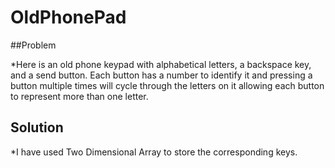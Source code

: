 # OldPhonePad

##Problem

*Here is an old phone keypad with alphabetical letters, a backspace key, and a send button. Each button has a number to identify it and pressing a button multiple times will cycle through the letters on it allowing each button to represent more than one letter.

## Solution

*I have used Two Dimensional Array to store the corresponding keys.

	
	

